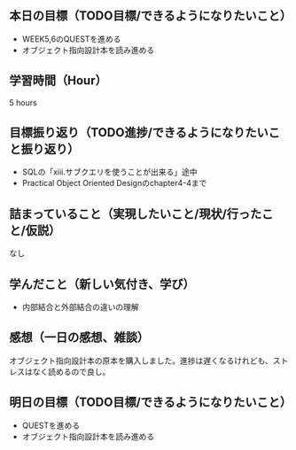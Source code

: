 ## 本日の目標（TODO目標/できるようになりたいこと）
- WEEK5,6のQUESTを進める
- オブジェクト指向設計本を読み進める
## 学習時間（Hour）
5 hours
## 目標振り返り（TODO進捗/できるようになりたいこと振り返り）
- SQLの「xiii.サブクエリを使うことが出来る」途中
-  Practical Object Oriented Designのchapter4-4まで
## 詰まっていること（実現したいこと/現状/行ったこと/仮説）
なし
## 学んだこと（新しい気付き、学び）
- 内部結合と外部結合の違いの理解
## 感想（一日の感想、雑談）
オブジェクト指向設計本の原本を購入しました。進捗は遅くなるけれども、ストレスはなく読めるので良し。
## 明日の目標（TODO目標/できるようになりたいこと）
- QUESTを進める
- オブジェクト指向設計本を読み進める
